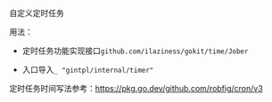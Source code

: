 自定义定时任务

用法：

- 定时任务功能实现接口`github.com/ilaziness/gokit/time/Jober`

- 入口导入`_ "gintpl/internal/timer"`

定时任务时间写法参考：https://pkg.go.dev/github.com/robfig/cron/v3
